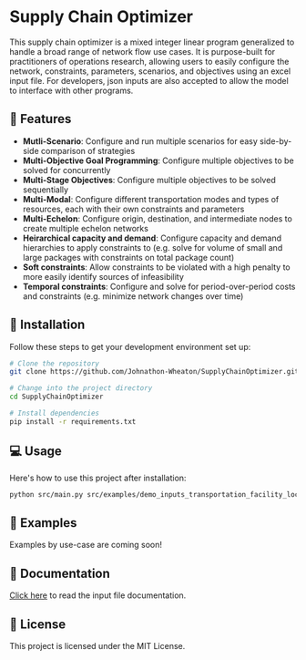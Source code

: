 # Supply Chain Optimizer

This supply chain optimizer is a mixed integer linear program generalized to handle a broad range of network flow use cases. It is purpose-built for practitioners of operations research, allowing users to easily configure the network, constraints, parameters, scenarios, and objectives using an excel input file. For developers, json inputs are also accepted to allow the model to interface with other programs.

## 🚀 Features

- **Mutli-Scenario**: Configure and run multiple scenarios for easy side-by-side comparison of strategies
- **Multi-Objective Goal Programming**: Configure multiple objectives to be solved for concurrently
- **Multi-Stage Objectives**: Configure multiple objectives to be solved sequentially
- **Multi-Modal**: Configure different transportation modes and types of resources, each with their own constraints and parameters
- **Multi-Echelon**: Configure origin, destination, and intermediate nodes to create multiple echelon networks
- **Heirarchical capacity and demand**: Configure capacity and demand hierarchies to apply constraints to (e.g. solve for volume of small and large packages with constraints on total package count)
- **Soft constraints**: Allow constraints to be violated with a high penalty to more easily identify sources of infeasibility
- **Temporal constraints**: Configure and solve for period-over-period costs and constraints (e.g. minimize network changes over time)

## 🔧 Installation

Follow these steps to get your development environment set up:

```bash
# Clone the repository
git clone https://github.com/Johnathon-Wheaton/SupplyChainOptimizer.git

# Change into the project directory
cd SupplyChainOptimizer

# Install dependencies
pip install -r requirements.txt
```

## 💻 Usage

Here's how to use this project after installation:

```bash
python src/main.py src/examples/demo_inputs_transportation_facility_location.json -o src/examples/demo_inputs_transportation_facility_location_results.xlsx
```

## 🌟 Examples

Examples by use-case are coming soon!

## 📖 Documentation

[Click here](docs/Input_Instructions.md) to read the input file documentation.

## 📝 License

This project is licensed under the MIT License.
